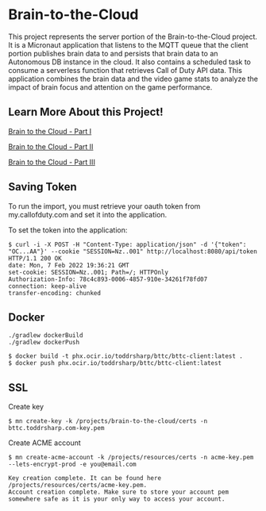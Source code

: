 # Brain-to-the-Cloud

This project represents the server portion of the Brain-to-the-Cloud project. It is a Micronaut application that listens to the MQTT queue that the client portion publishes brain data to and persists that brain data to an Autonomous DB instance in the cloud. It also contains a scheduled task to consume a serverless function that retrieves Call of Duty API data. This application combines the brain data and the video game stats to analyze the impact of brain focus and attention on the game performance.

## Learn More About this Project!

[Brain to the Cloud - Part I](https://recursive.codes/blog/post/2110)

[Brain to the Cloud - Part II](https://recursive.codes/blog/post/2108)

[Brain to the Cloud - Part III](https://recursive.codes/blog/post/2106)

## Saving Token

To run the import, you must retrieve your oauth token from my.callofduty.com and set it into the application.

To set the token into the application:

```shell
$ curl -i -X POST -H "Content-Type: application/json" -d '{"token": "OC...AA"}' --cookie "SESSION=Nz..001" http://localhost:8080/api/token
HTTP/1.1 200 OK
date: Mon, 7 Feb 2022 19:36:21 GMT
set-cookie: SESSION=Nz..001; Path=/; HTTPOnly
Authorization-Info: 78c4c893-0006-4857-910e-34261f78fd07
connection: keep-alive
transfer-encoding: chunked
```

## Docker

```shell
./gradlew dockerBuild
./gradlew dockerPush
```

```shell
$ docker build -t phx.ocir.io/toddrsharp/bttc/bttc-client:latest .
$ docker push phx.ocir.io/toddrsharp/bttc/bttc-client:latest
```

## SSL

Create key

```shell
$ mn create-key -k /projects/brain-to-the-cloud/certs -n bttc.toddrsharp.com-key.pem
```

Create ACME account

```shell
$ mn create-acme-account -k /projects/resources/certs -n acme-key.pem --lets-encrypt-prod -e you@email.com

Key creation complete. It can be found here /projects/resources/certs/acme-key.pem.
Account creation complete. Make sure to store your account pem somewhere safe as it is your only way to access your account.
```
